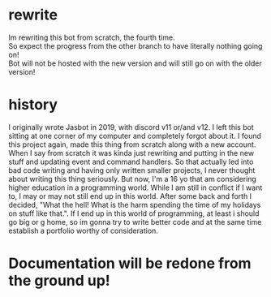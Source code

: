 # rewrite
Im rewriting this bot from scratch, the fourth time.			
So expect the progress from the other branch to have literally nothing going on!				
Bot will not be hosted with the new version and will still go on with the older version!
# history
I originally wrote Jasbot in 2019, with discord v11 or/and v12. I left this bot sitting at one corner of my computer and completely forgot about it. I found this project again, made this thing from scratch along with a new account. When I say from scratch it was kinda just rewriting and putting in the new stuff and updating event and command handlers. So that actually led into bad code writing and having only written smaller projects, I never thought about writing this thing seriously. But now, I'm a 16 yo that am considering higher education in a programming world. While I am still in conflict if I want to, I may or may not still end up in this world. After some back and forth I decided, "What the hell! What is the harm spending the time of my holidays on stuff like that.". If I end up in this world of programming, at least i should go big or g home, so im gonna try to write better code and at the same time establish a portfolio worthy of consideration.
# Documentation will be redone from the ground up!
